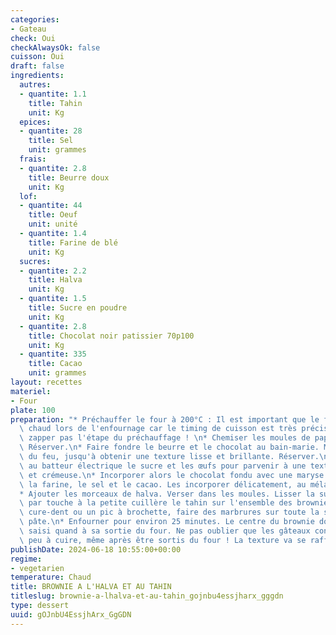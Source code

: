 ```yaml
---
categories:
- Gateau
check: Oui
checkAlwaysOk: false
cuisson: Oui
draft: false
ingredients:
  autres:
  - quantite: 1.1
    title: Tahin
    unit: Kg
  epices:
  - quantite: 28
    title: Sel
    unit: grammes
  frais:
  - quantite: 2.8
    title: Beurre doux
    unit: Kg
  lof:
  - quantite: 44
    title: Oeuf
    unit: unité
  - quantite: 1.4
    title: Farine de blé
    unit: Kg
  sucres:
  - quantite: 2.2
    title: Halva
    unit: Kg
  - quantite: 1.5
    title: Sucre en poudre
    unit: Kg
  - quantite: 2.8
    title: Chocolat noir patissier 70p100
    unit: Kg
  - quantite: 335
    title: Cacao
    unit: grammes
layout: recettes
materiel:
- Four
plate: 100
preparation: "* Préchauffer le four à 200°C : Il est important que le four soit bien\
  \ chaud lors de l'enfournage car le timing de cuisson est très précis. Donc ne pas\
  \ zapper pas l'étape du préchauffage ! \n* Chemiser les moules de papier sulfurisé.\
  \ Réserver.\n* Faire fondre le beurre et le chocolat au bain-marie. Mélanger hors\
  \ du feu, jusqu'à obtenir une texture lisse et brillante. Réserver.\n* Fouetter\
  \ au batteur électrique le sucre et les œufs pour parvenir à une texture claire\
  \ et crémeuse.\n* Incorporer alors le chocolat fondu avec une maryse. Tamiser ensemble\
  \ la farine, le sel et le cacao. Les incorporer délicatement, au mélange précédent.\n\
  * Ajouter les morceaux de halva. Verser dans les moules. Lisser la surface.\n* Répartir\
  \ par touche à la petite cuillère le tahin sur l'ensemble des brownies. Avec un\
  \ cure-dent ou un pic à brochette, faire des marbrures sur toute la surface de la\
  \ pâte.\n* Enfourner pour environ 25 minutes. Le centre du brownie doit être à peine\
  \ saisi quand à sa sortie du four. Ne pas oublier que les gâteaux continuent un\
  \ peu à cuire, même après être sortis du four ! La texture va se raffermir en refroidissant."
publishDate: 2024-06-18 10:55:00+00:00
regime:
- vegetarien
temperature: Chaud
title: BROWNIE A L'HALVA ET AU TAHIN
titleslug: brownie-a-lhalva-et-au-tahin_gojnbu4essjharx_gggdn
type: dessert
uuid: gOJnbU4EssjhArx_GgGDN
---
```


